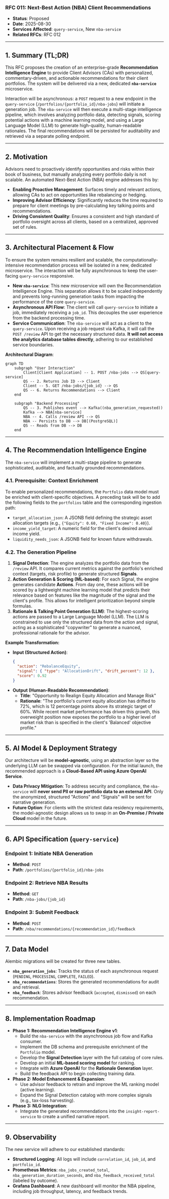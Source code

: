 ### RFC 011: Next-Best Action (NBA) Client Recommendations

  * **Status**: Proposed
  * **Date**: 2025-08-30
  * **Services Affected**: `query-service`, New `nba-service`
  * **Related RFCs**: RFC 012

-----

## 1\. Summary (TL;DR)

This RFC proposes the creation of an enterprise-grade **Recommendation Intelligence Engine** to provide Client Advisors (CAs) with personalized, commentary-driven, and actionable recommendations for their client portfolios. The system will be delivered via a new, dedicated **`nba-service`** microservice.

Interaction will be asynchronous: a `POST` request to a new endpoint in the `query-service` (`/portfolios/{portfolio_id}/nba-jobs`) will initiate a generation job. The `nba-service` will then execute a multi-stage intelligence pipeline, which involves analyzing portfolio data, detecting signals, scoring potential actions with a machine learning model, and using a Large Language Model (LLM) to generate high-quality, human-readable rationales. The final recommendations will be persisted for auditability and retrieved via a separate polling endpoint.

-----

## 2\. Motivation

Advisors need to proactively identify opportunities and risks within their book of business, but manually analyzing every portfolio daily is not scalable. An automated Next-Best Action (NBA) engine addresses this by:

  * **Enabling Proactive Management**: Surfaces timely and relevant actions, allowing CAs to act on opportunities like rebalancing or hedging.
  * **Improving Advisor Efficiency**: Significantly reduces the time required to prepare for client meetings by pre-calculating key talking points and recommendations.
  * **Driving Consistent Quality**: Ensures a consistent and high standard of portfolio oversight across all clients, based on a centralized, approved set of rules.

-----

## 3\. Architectural Placement & Flow

To ensure the system remains resilient and scalable, the computationally-intensive recommendation process will be isolated in a new, dedicated microservice. The interaction will be fully asynchronous to keep the user-facing `query-service` responsive.

  * **New `nba-service`**: This new microservice will own the Recommendation Intelligence Engine. This separation allows it to be scaled independently and prevents long-running generation tasks from impacting the performance of the core `query-service`.
  * **Asynchronous API Flow**: The client will call `query-service` to initiate a job, immediately receiving a `job_id`. This decouples the user experience from the backend processing time.
  * **Service Communication**: The `nba-service` will act as a client to the `query-service`. Upon receiving a job request via Kafka, it will call the `POST /review` API to get the necessary structured data. **It will not access the analytics database tables directly**, adhering to our established service boundaries.

**Architectural Diagram**:

```mermaid
graph TD
    subgraph "User Interaction"
        Client[Client Application] -- 1. POST /nba-jobs --> QS[query-service]
        QS -- 2. Returns Job ID --> Client
        Client -- 5. GET /nba-jobs/{job_id} --> QS
        QS -- 6. Returns Recommendations --> Client
    end

    subgraph "Backend Processing"
        QS -- 3. Publishes event --> Kafka((nba_generation_requested))
        Kafka --> NBA[nba-service]
        NBA -- 4. Calls /review API --> QS
        NBA -- Persists to DB --> DB[(PostgreSQL)]
        QS -- Reads from DB --> DB
    end
```

-----

## 4\. The Recommendation Intelligence Engine

The `nba-service` will implement a multi-stage pipeline to generate sophisticated, auditable, and factually grounded recommendations.

### 4.1. Prerequisite: Context Enrichment

To enable personalized recommendations, the `Portfolio` data model must be enriched with client-specific objectives. A preceding task will be to add the following fields to the `portfolios` table and the corresponding ingestion path:

  * `target_allocation_json`: A JSONB field defining the strategic asset allocation targets (e.g., `{"Equity": 0.60, "Fixed Income": 0.40}`).
  * `income_yield_target`: A numeric field for the client's desired annual income yield.
  * `liquidity_needs_json`: A JSONB field for known future withdrawals.

### 4.2. The Generation Pipeline

1.  **Signal Detection**: The engine analyzes the portfolio data from the `/review` API. It compares current metrics against the portfolio's enriched context (targets, risk profile) to generate structured **Signals**.
2.  **Action Generation & Scoring (ML-based)**: For each Signal, the engine generates candidate **Actions**. From day one, these actions will be scored by a lightweight machine learning model that predicts their relevance based on features like the magnitude of the signal and the client's profile. This allows for intelligent prioritization beyond simple formulas.
3.  **Rationale & Talking Point Generation (LLM)**: The highest-scoring actions are passed to a Large Language Model (LLM). The LLM is constrained to use only the structured data from the action and signal, acting as a sophisticated "copywriter" to generate a nuanced, professional rationale for the advisor.

**Example Transformation:**

  * **Input (Structured Action)**:
    ```json
    {
      "action": "RebalanceEquity", 
      "signal": { "type": "AllocationDrift", "drift_percent": 12 },
      "score": 0.92 
    }
    ```
  * **Output (Human-Readable Recommendation)**:
      * **Title**: "Opportunity to Realign Equity Allocation and Manage Risk"
      * **Rationale**: "The portfolio's current equity allocation has drifted to 72%, which is 12 percentage points above its strategic target of 60%. While recent market performance has driven this growth, this overweight position now exposes the portfolio to a higher level of market risk than is specified in the client's 'Balanced' objective profile."

-----

## 5\. AI Model & Deployment Strategy

Our architecture will be **model-agnostic**, using an abstraction layer so the underlying LLM can be swapped via configuration. For the initial launch, the recommended approach is a **Cloud-Based API using Azure OpenAI Service**.

  * **Data Privacy Mitigation**: To address security and compliance, the `nba-service` will **never send PII or raw portfolio data to an external API**. Only the anonymized, structured "Actions" and "Signals" will be sent for narrative generation.
  * **Future Option**: For clients with the strictest data residency requirements, the model-agnostic design allows us to swap in an **On-Premise / Private Cloud** model in the future.

-----

## 6\. API Specification (`query-service`)

### Endpoint 1: Initiate NBA Generation

  * **Method**: `POST`
  * **Path**: `/portfolios/{portfolio_id}/nba-jobs`

### Endpoint 2: Retrieve NBA Results

  * **Method**: `GET`
  * **Path**: `/nba-jobs/{job_id}`

### Endpoint 3: Submit Feedback

  * **Method**: `POST`
  * **Path**: `/nba/recommendations/{recommendation_id}/feedback`

-----

## 7\. Data Model

Alembic migrations will be created for three new tables.

  * **`nba_generation_jobs`**: Tracks the status of each asynchronous request (`PENDING`, `PROCESSING`, `COMPLETE`, `FAILED`).
  * **`nba_recommendations`**: Stores the generated recommendations for audit and retrieval.
  * **`nba_feedback`**: Stores advisor feedback (`accepted`, `dismissed`) on each recommendation.

-----

## 8\. Implementation Roadmap

  * **Phase 1: Recommendation Intelligence Engine v1**:
      * Build the `nba-service` with the asynchronous job flow and Kafka consumer.
      * Implement the DB schema and prerequisite enrichment of the `Portfolio` model.
      * Develop the **Signal Detection** layer with the full catalog of core rules.
      * Develop an initial **ML-based scoring model** for ranking.
      * Integrate with **Azure OpenAI** for the **Rationale Generation** layer.
      * Build the feedback API to begin collecting training data.
  * **Phase 2: Model Enhancement & Expansion**:
      * Use advisor feedback to retrain and improve the ML ranking model (active learning).
      * Expand the Signal Detection catalog with more complex signals (e.g., tax-loss harvesting).
  * **Phase 3: NLG Integration**:
      * Integrate the generated recommendations into the `insight-report-service` to create a unified narrative report.

-----

## 9\. Observability

The new service will adhere to our established standards:

  * **Structured Logging**: All logs will include `correlation_id`, `job_id`, and `portfolio_id`.
  * **Prometheus Metrics**: `nba_jobs_created_total`, `nba_generation_duration_seconds`, and `nba_feedback_received_total` (labeled by outcome).
  * **Grafana Dashboard**: A new dashboard will monitor the NBA pipeline, including job throughput, latency, and feedback trends.